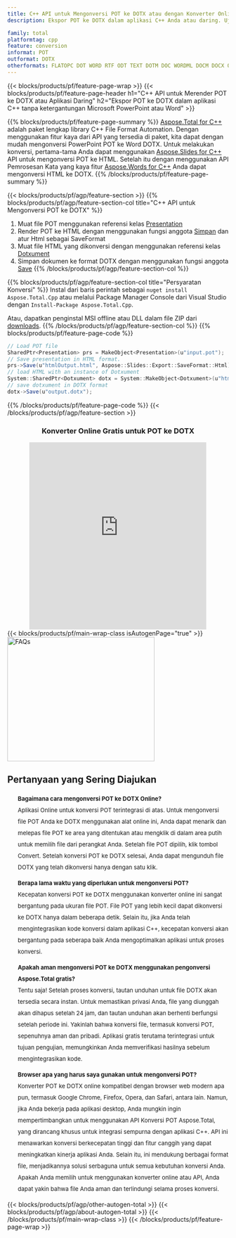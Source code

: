 ```yaml
---
title: C++ API untuk Mengonversi POT ke DOTX atau dengan Konverter Online gratis
description: Ekspor POT ke DOTX dalam aplikasi C++ Anda atau daring. Uji konverter online POT ke DOTX gratis dengan cepat sebelum mengintegrasikan kode.

family: total
platformtag: cpp
feature: conversion
informat: POT
outformat: DOTX
otherformats: FLATOPC DOT WORD RTF ODT TEXT DOTM DOC WORDML DOCM DOCX OTT
---
```

{{< blocks/products/pf/feature-page-wrap >}}
{{< blocks/products/pf/feature-page-header h1="C++ API untuk Merender POT ke DOTX atau Aplikasi Daring" h2="Ekspor POT ke DOTX dalam aplikasi C++ tanpa ketergantungan Microsoft PowerPoint atau Word" >}}

{{% blocks/products/pf/feature-page-summary %}}
[Aspose.Total for C++](https://products.aspose.com/total/cpp/) adalah paket lengkap library C++ File Format Automation. Dengan menggunakan fitur kaya dari API yang tersedia di paket, kita dapat dengan mudah mengonversi PowerPoint POT ke Word DOTX. Untuk melakukan konversi, pertama-tama Anda dapat menggunakan [Aspose.Slides for C++](https://products.aspose.com/slides/cpp/) API untuk mengonversi POT ke HTML. Setelah itu dengan menggunakan API Pemrosesan Kata yang kaya fitur [Aspose.Words for C++](https://products.aspose.com/words/cpp/) Anda dapat mengonversi HTML ke DOTX. 
{{% /blocks/products/pf/feature-page-summary  %}}

{{< blocks/products/pf/agp/feature-section >}}
{{% blocks/products/pf/agp/feature-section-col title="C++ API untuk Mengonversi POT ke DOTX" %}}
1. Muat file POT menggunakan referensi kelas [Presentation](https://reference.aspose.com/slides/cpp/class/aspose.slides.presentation)
2. Render POT ke HTML dengan menggunakan fungsi anggota [Simpan](https://reference.aspose.com/slides/cpp/class/aspose.slides.presentation#afcd59ec697bf05c10f78c3869de2ec9e) dan atur Html sebagai SaveFormat
3. Muat file HTML yang dikonversi dengan menggunakan referensi kelas [Dotxument](https://reference.aspose.com/words/cpp/class/aspose.words.dotxument)
4. Simpan dokumen ke format DOTX dengan menggunakan fungsi anggota [Save](https://reference.aspose.com/words/cpp/class/aspose.words.dotxument#save_string)
{{% /blocks/products/pf/agp/feature-section-col %}}

{{% blocks/products/pf/agp/feature-section-col title="Persyaratan Konversi" %}}
Instal dari baris perintah sebagai ```nuget install Aspose.Total.Cpp``` atau melalui Package Manager Console dari Visual Studio dengan ```Install-Package Aspose.Total.Cpp```.

Atau, dapatkan penginstal MSI offline atau DLL dalam file ZIP dari [downloads](https://releases.aspose.com/total/cpp).
{{% /blocks/products/pf/agp/feature-section-col %}}
{{% blocks/products/pf/feature-page-code %}}
```cs
// Load POT file
SharedPtr<Presentation> prs = MakeObject<Presentation>(u"input.pot");
// Save presentation in HTML format.
prs->Save(u"htmlOutput.html", Aspose::Slides::Export::SaveFormat::Html);
// load HTML with an instance of Dotxument
System::SharedPtr<Dotxument> dotx = System::MakeObject<Dotxument>(u"htmlOutput.html");
// save dotxument in DOTX format
dotx->Save(u"output.dotx"); 
```

{{% /blocks/products/pf/feature-page-code %}}
{{< /blocks/products/pf/agp/feature-section >}}

<div class="container-fluid agp-content bg-white aboutfile box-1 vh100 section nopbtm">
<div class=container>
<div class=row>
<div class="demobox tc col-md-12 padding-0" align="center">

<h3>Konverter Online Gratis untuk POT ke DOTX</h3>

<iframe title="Alat Konversi pot ke dotx Gratis" style="border: none; height: 426px;" scrolling="no" src="https://total-conversion-app-65z5r2lp.qa.k8s.dynabic.com/?to=dotx&from=pot" id="child-iframe" width="80%"></iframe>

</div></div>
</div></div>
{{< blocks/products/pf/main-wrap-class isAutogenPage="true" >}}
<style>.howtolist li{margin-right: 0!important;line-height: 26px;position: relative;margin-bottom: 10px;font-size: 13px;list-style-type: none;}</style>
<div class="col-md-12 tl bg-gray-dark howtolist section">
  <a class="anchor" name="faqpage"></a>
  <div class="container tl dflex" itemscope="" itemtype="https://schema.org/FAQPage">
      <div class="col-md-4 howtosectiongfx">
          <img class="social-panel-hide-on-mobile" src="https://www.groupdocs.cloud/templates/brand/images/groupdocs/conversion/groupdocs_conversion-brand.png" alt="FAQs" width="335" height="283">
      </div>
      <div class="howtosection col-md-8">
          <div>
              <h2>Pertanyaan yang Sering Diajukan</h2>
              <ul>
                  <li itemscope="" itemprop="mainEntity" itemtype="https://schema.org/Question">
                      <div>
                          <span itemprop="name"><b>Bagaimana cara mengonversi POT ke DOTX Online?</b></span>
                      </div>
                      <div itemscope="" itemprop="acceptedAnswer" itemtype="https://schema.org/Answer">
                          <span itemprop="text">Aplikasi Online untuk konversi POT terintegrasi di atas. Untuk mengonversi file POT Anda ke DOTX menggunakan alat online ini, Anda dapat menarik dan melepas file POT ke area yang ditentukan atau mengklik di dalam area putih untuk memilih file dari perangkat Anda. Setelah file POT dipilih, klik tombol Convert. Setelah konversi POT ke DOTX selesai, Anda dapat mengunduh file DOTX yang telah dikonversi hanya dengan satu klik.</span>
                      </div>
                  </li>
                  <li itemscope="" itemprop="mainEntity" itemtype="https://schema.org/Question">
                      <div>
                          <span itemprop="name"><b>Berapa lama waktu yang diperlukan untuk mengonversi POT?</b></span>
                      </div>
                      <div itemscope="" itemprop="acceptedAnswer" itemtype="https://schema.org/Answer">
                          <span itemprop="text">Kecepatan konversi POT ke DOTX menggunakan konverter online ini sangat bergantung pada ukuran file POT. File POT yang lebih kecil dapat dikonversi ke DOTX hanya dalam beberapa detik. Selain itu, jika Anda telah mengintegrasikan kode konversi dalam aplikasi C++, kecepatan konversi akan bergantung pada seberapa baik Anda mengoptimalkan aplikasi untuk proses konversi.</span>
                      </div>
                  </li>
                  <li itemscope="" itemprop="mainEntity" itemtype="https://schema.org/Question">
                      <div>
                          <span itemprop="name"><b>Apakah aman mengonversi POT ke DOTX menggunakan pengonversi Aspose.Total gratis?</b></span>
                      </div>
                      <div itemscope="" itemprop="acceptedAnswer" itemtype="https://schema.org/Answer">
                          <span itemprop="text">Tentu saja! Setelah proses konversi, tautan unduhan untuk file DOTX akan tersedia secara instan. Untuk memastikan privasi Anda, file yang diunggah akan dihapus setelah 24 jam, dan tautan unduhan akan berhenti berfungsi setelah periode ini. Yakinlah bahwa konversi file, termasuk konversi POT, sepenuhnya aman dan pribadi. Aplikasi gratis terutama terintegrasi untuk tujuan pengujian, memungkinkan Anda memverifikasi hasilnya sebelum mengintegrasikan kode.</span>
                      </div>
                  </li>                 
                  <li itemscope="" itemprop="mainEntity" itemtype="https://schema.org/Question">
                      <div>
                          <span itemprop="name"><b>Browser apa yang harus saya gunakan untuk mengonversi POT?</b></span>
                      </div>
                      <div itemscope="" itemprop="acceptedAnswer" itemtype="https://schema.org/Answer">
                          <span itemprop="text">Konverter POT ke DOTX online kompatibel dengan browser web modern apa pun, termasuk Google Chrome, Firefox, Opera, dan Safari, antara lain. Namun, jika Anda bekerja pada aplikasi desktop, Anda mungkin ingin mempertimbangkan untuk menggunakan API Konversi POT Aspose.Total, yang dirancang khusus untuk integrasi sempurna dengan aplikasi C++. API ini menawarkan konversi berkecepatan tinggi dan fitur canggih yang dapat meningkatkan kinerja aplikasi Anda. Selain itu, ini mendukung berbagai format file, menjadikannya solusi serbaguna untuk semua kebutuhan konversi Anda. Apakah Anda memilih untuk menggunakan konverter online atau API, Anda dapat yakin bahwa file Anda aman dan terlindungi selama proses konversi.</span>
                      </div>
                  </li>
              </ul>
          </div>
      </div>
  </div>
{{< blocks/products/pf/agp/other-autogen-total >}}
{{< blocks/products/pf/agp/about-autogen-total >}}
{{< /blocks/products/pf/main-wrap-class >}}
{{< /blocks/products/pf/feature-page-wrap >}}